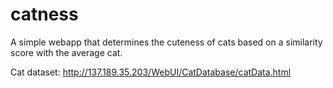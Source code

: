 catness
=======

A simple webapp that determines the cuteness of cats based on a
similarity score with the average cat.

Cat dataset: http://137.189.35.203/WebUI/CatDatabase/catData.html
